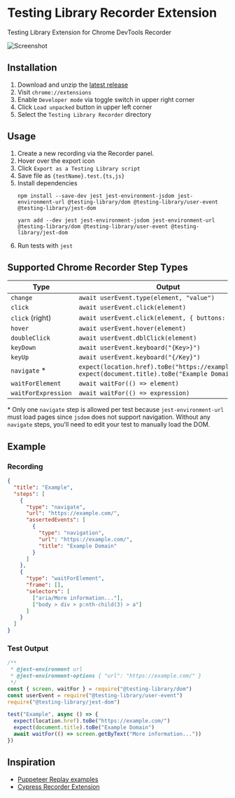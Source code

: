 # Testing Library Recorder Extension

Testing Library Extension for Chrome DevTools Recorder

![Screenshot](https://user-images.githubusercontent.com/927220/185593628-0beda94a-ec08-40a5-9c93-cf9ecb70527e.png)

## Installation

1. Download and unzip the [latest release](https://github.com/nickmccurdy/testing-library-recorder-extension/releases/latest)
2. Visit `chrome://extensions`
3. Enable `Developer mode` via toggle switch in upper right corner
4. Click `Load unpacked` button in upper left corner
5. Select the `Testing Library Recorder` directory

## Usage

1. Create a new recording via the Recorder panel.
2. Hover over the export icon
3. Click `Export as a Testing Library script`
4. Save file as `{testName}.test.{ts,js}`
5. Install dependencies
   ```
   npm install --save-dev jest jest-environment-jsdom jest-environment-url @testing-library/dom @testing-library/user-event @testing-library/jest-dom
   ```
   ```
   yarn add --dev jest jest-environment-jsdom jest-environment-url @testing-library/dom @testing-library/user-event @testing-library/jest-dom
   ```
6. Run tests with `jest`

## Supported Chrome Recorder Step Types

| Type                | Output                                                                                               |
| ------------------- | ---------------------------------------------------------------------------------------------------- |
| `change`            | `await userEvent.type(element, "value")`                                                             |
| `click`             | `await userEvent.click(element)`                                                                     |
| `click` (right)     | `await userEvent.click(element, { buttons: 2 })`                                                     |
| `hover`             | `await userEvent.hover(element)`                                                                     |
| `doubleClick`       | `await userEvent.dblClick(element)`                                                                  |
| `keyDown`           | `await userEvent.keyboard("{Key>}")`                                                                 |
| `keyUp`             | `await userEvent.keyboard("{/Key}")`                                                                 |
| `navigate` \*       | `expect(location.href).toBe("https://example.com/")` `expect(document.title).toBe("Example Domain")` |
| `waitForElement`    | `await waitFor(() => element)`                                                                       |
| `waitForExpression` | `await waitFor(() => expression)`                                                                    |

\* Only one `navigate` step is allowed per test because `jest-environment-url` must load pages since `jsdom` does not support navigation. Without any `navigate` steps, you'll need to edit your test to manually load the DOM.

## Example

### Recording

```json
{
  "title": "Example",
  "steps": [
    {
      "type": "navigate",
      "url": "https://example.com/",
      "assertedEvents": [
        {
          "type": "navigation",
          "url": "https://example.com/",
          "title": "Example Domain"
        }
      ]
    },
    {
      "type": "waitForElement",
      "frame": [],
      "selectors": [
        ["aria/More information..."],
        ["body > div > p:nth-child(3) > a"]
      ]
    }
  ]
}
```

### Test Output

```js
/**
 * @jest-environment url
 * @jest-environment-options { "url": "https://example.com/" }
 */
const { screen, waitFor } = require("@testing-library/dom")
const userEvent = require("@testing-library/user-event")
require("@testing-library/jest-dom")

test("Example", async () => {
  expect(location.href).toBe("https://example.com/")
  expect(document.title).toBe("Example Domain")
  await waitFor(() => screen.getByText("More information..."))
})
```

## Inspiration

- [Puppeteer Replay examples](https://github.com/puppeteer/replay/tree/main/examples)
- [Cypress Recorder Extension](https://github.com/cypress-io/cypress-recorder-extension)
